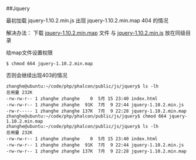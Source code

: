##Jquery

最初加载 jquery-1.10.2.min.js
出现 jquery-1.10.2.min.map 404 的情况

解决办法：
下载 [jquery-1.10.2.min.map](https://code.jquery.com/jquery-1.10.2.min.map "jquery-1.10.2.min.map") 文件
与 [jquery-1.10.2.min.js](https://code.jquery.com/jquery-1.10.2.min.js "jquery-1.10.2.min.js") 放在同级目录

给map文件设置权限

```
$ chmod 664 jquery-1.10.2.min.map
```

否则会继续出现403的情况

```
zhanghe@ubuntu:~/code/php/phalcon/public/js/jquery$ ls -lh
总用量 232K
-rw-rw-r-- 1 zhanghe zhanghe    0  5月 15 23:40 index.html
-rw-rw-r-- 1 zhanghe zhanghe  91K  7月  9 22:44 jquery-1.10.2.min.js
-rw-r----- 1 zhanghe zhanghe 137K  7月  9 22:28 jquery-1.10.2.min.map
zhanghe@ubuntu:~/code/php/phalcon/public/js/jquery$ chmod 664 jquery-1.10.2.min.map
zhanghe@ubuntu:~/code/php/phalcon/public/js/jquery$ ls -lh
总用量 232K
-rw-rw-r-- 1 zhanghe zhanghe    0  5月 15 23:40 index.html
-rw-rw-r-- 1 zhanghe zhanghe  91K  7月  9 22:44 jquery-1.10.2.min.js
-rw-rw-r-- 1 zhanghe zhanghe 137K  7月  9 22:28 jquery-1.10.2.min.map
```
